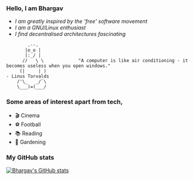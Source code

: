 <!--[![Stand With Palestine](https://raw.githubusercontent.com/TheBSD/StandWithPalestine/main/banner-no-action.svg)](https://thebsd.github.io/StandWithPalestine)-->

### Hello, I am Bhargav
* _I am greatly inspired by the 'free' software movement_
* _I am a GNU/Linux enthusiast_
* _I find decentralised architectures fascinating_

```
        .--.
       |o_o |
       |:_/ |
      //   \ \             "A computer is like air conditioning - it becomes useless when you open windows."
     (|     | )                                                                          - Linus Torvalds
    /'\_   _/`\
    \___)=(___/
```

### Some areas of interest apart from tech,
* 🎬 Cinema
* ⚽ Football
* 📚 Reading
* 🌱 Gardening
<!--* ✊🏿 Organising-->

<!--
```

                 !#########       #
               !########!          ##!
            !########!               ###
         !##########                  ####
       ######### #####                ######
        !###!      !####!              ######
          !           #####            ######!
                        !####!         #######
                           #####       #######
                             !####!   #######!
                                ####!########
             ##                   ##########
           ,######!          !#############
         ,#### ########################!####!
       ,####'     ##################!'    #####
     ,####'            #######              !####!
    ####'                                      #####
    ~##                                          ##~
```
-->

### My GitHub stats
[![Bhargav's GitHub stats](https://github-readme-stats.vercel.app/api?username=Hephaestus14089&show_icons=true&theme=tokyonight)](https://github.com/Hephaestus14089/github-readme-stats)

<!--
<p align="center">
    <a href="https://thebsd.github.io/StandWithPalestine">
        <img
            src="https://raw.githubusercontent.com/TheBSD/StandWithPalestine/main/badges/StandWithPalestine.svg"
            alt="Stand With Palestine"
        />
    </a>
</p>
-->
